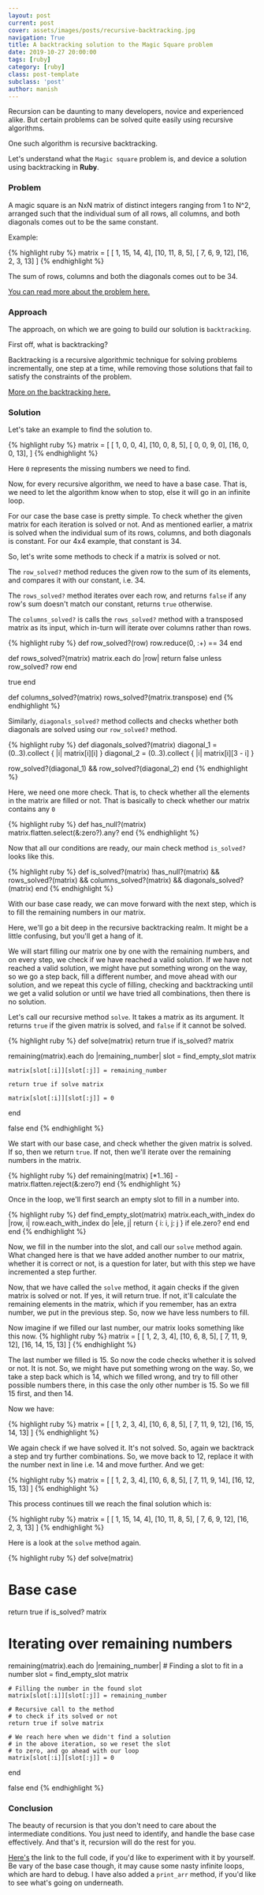 ```yaml
---
layout: post
current: post
cover: assets/images/posts/recursive-backtracking.jpg
navigation: True
title: A backtracking solution to the Magic Square problem
date: 2019-10-27 20:00:00
tags: [ruby]
category: [ruby]
class: post-template
subclass: 'post'
author: manish
---
```


Recursion can be daunting to many developers, novice and experienced alike. But
certain problems can be solved quite easily using recursive algorithms.

One such algorithm is recursive backtracking.

Let's understand what the `Magic square` problem is, and device a solution using
backtracking in **Ruby**.

### Problem

A magic square is an NxN matrix of distinct integers ranging from 1 to 
N^2, arranged such that the individual sum of all rows, all columns, and both
diagonals comes out to be the same constant.

Example:

{% highlight ruby %}
matrix = [
  [ 1, 15, 14,  4],
  [10, 11,  8,  5],
  [ 7,  6,  9, 12],
  [16,  2,  3, 13]
]
{% endhighlight %}

The sum of rows, columns and both the diagonals comes out to be 34.

[You can read more about the problem here.](https://www.geeksforgeeks.org/magic-square/)

### Approach

The approach, on which we are going to build our solution is `backtracking`.

First off, what is backtracking?

Backtracking is a recursive algorithmic technique for solving problems 
incrementally, one step at a time, while removing those solutions that fail to 
satisfy the constraints of the problem.

[More on the backtracking here.](https://www.geeksforgeeks.org/backtracking-introduction/)

### Solution

Let's take an example to find the solution to.

{% highlight ruby %}
matrix = [
    [ 1, 0, 0,  4],
    [10, 0, 8,  5],
    [ 0, 0, 9,  0],
    [16, 0, 0, 13],
  ]
{% endhighlight %}

Here `0` represents the missing numbers we need to find.

Now, for every recursive algorithm, we need to have a base case. That is, we need to
let the algorithm know when to stop, else it will go in an infinite loop.

For our case the base case is pretty simple. To check whether the given matrix 
for each iteration is solved or not. And as mentioned earlier, a matrix is solved
when the individual sum of its rows, columns, and both diagonals is constant.
For our 4x4 example, that constant is 34.

So, let's write some methods to check if a matrix is solved or not.

The `row_solved?` method reduces the given row to the sum of its elements, and compares
it with our constant, i.e. 34.

The `rows_solved?` method iterates over each row, and returns `false` if any row's sum
doesn't match our constant, returns `true` otherwise.

The `columns_solved?` is calls the `rows_solved?` method with a transposed matrix
as its input, which in-turn will iterate over columns rather than rows.

{% highlight ruby %}
def row_solved?(row)
  row.reduce(0, :+) == 34
end

def rows_solved?(matrix)
  matrix.each do |row|
    return false unless row_solved? row
  end

  true
end

def columns_solved?(matrix)
  rows_solved?(matrix.transpose)
end
{% endhighlight %}

Similarly, `diagonals_solved?` method collects and checks whether both diagonals are solved
using our `row_solved?` method.

{% highlight ruby %}
def diagonals_solved?(matrix)
  diagonal_1 = (0..3).collect { |i| matrix[i][i] }
  diagonal_2 = (0..3).collect { |i| matrix[i][3 - i] }

  row_solved?(diagonal_1) && row_solved?(diagonal_2)
end
{% endhighlight %}

Here, we need one more check. That is, to check whether all the elements in the
matrix are filled or not.
That is basically to check whether our matrix contains any `0`

{% highlight ruby %}
def has_null?(matrix)
  matrix.flatten.select(&:zero?).any?
end
{% endhighlight %}

Now that all our conditions are ready, our main check method `is_solved?` looks like this.

{% highlight ruby %}
def is_solved?(matrix)
  !has_null?(matrix) &&
    rows_solved?(matrix) &&
    columns_solved?(matrix) &&
    diagonals_solved?(matrix)
end
{% endhighlight %}

With our base case ready, we can move forward with the next step, which is to fill
the remaining numbers in our matrix.

Here, we'll go a bit deep in the recursive backtracking realm. It might be a little
confusing, but you'll get a hang of it.

We will start filling our matrix one by one with the remaining numbers, and on every step, we check
if we have reached a valid solution. If we have not reached a valid solution, we 
might have put something wrong on the way, so we go a step back, fill a different number,
and move ahead with our solution, and we repeat this cycle of filling, checking and backtracking until we get a valid solution
or until we have tried all combinations, then there is no solution.

Let's call our recursive method `solve`. It takes a matrix as its argument. 
It returns `true` if the given matrix is solved, and `false` if it cannot be solved.

{% highlight ruby %}
def solve(matrix)
  return true if is_solved? matrix

  remaining(matrix).each do |remaining_number|
    slot = find_empty_slot matrix

    matrix[slot[:i]][slot[:j]] = remaining_number

    return true if solve matrix

    matrix[slot[:i]][slot[:j]] = 0
  end

  false
end
{% endhighlight %}

We start with our base case, and check whether the given matrix is solved. If so, then we return `true`.
If not, then we'll iterate over the remaining numbers in the matrix.

{% highlight ruby %}
def remaining(matrix)
  [*1..16] - matrix.flatten.reject(&:zero?)
end
{% endhighlight %}

Once in the loop, we'll first search an empty slot to fill in a number into.

{% highlight ruby %}
def find_empty_slot(matrix)
  matrix.each_with_index do |row, i|
    row.each_with_index do |ele, j|
      return { i: i, j: j } if ele.zero?
    end
  end
end
{% endhighlight %}

Now, we fill in the number into the slot, and call our `solve` method again.
What changed here is that we have added another number to our matrix, whether it 
is correct or not, is a question for later, but with this step we have incremented a step 
further.

Now, that we have called the `solve` method, it again checks if the given matrix
is solved or not. If yes, it will return true. If not, it'll calculate the remaining
elements in the matrix, which if you remember, has an extra number, we put in the previous step. So,
now we have less numbers to fill.

Now imagine if we filled our last number, our matrix looks something like this now.
{% highlight ruby %}
matrix = [
    [ 1,  2,  3,  4],
    [10,  6,  8,  5],
    [ 7, 11,  9, 12],
    [16, 14, 15, 13]
  ]
{% endhighlight %}

The last number we filled is 15. So now the code checks whether it is solved or not.
It is not. So, we might have put something wrong on the way. So, we take a step back
which is 14, which we filled wrong, and try to fill other possible numbers there, in this case
the only other number is 15. So we fill 15 first, and then 14.

Now we have:

{% highlight ruby %}
matrix = [
    [ 1,  2,  3,  4],
    [10,  6,  8,  5],
    [ 7, 11,  9, 12],
    [16, 15, 14, 13]
  ]
{% endhighlight %}

We again check if we have solved it. It's not solved. So, again we backtrack a step
and try further combinations. So, we move back to 12, replace it with the number next
in line i.e. 14 and move further. And we get:

{% highlight ruby %}
matrix = [
    [ 1,  2,  3,  4],
    [10,  6,  8,  5],
    [ 7, 11,  9, 14],
    [16, 12, 15, 13]
  ]
{% endhighlight %}

This process continues till we reach the final solution which is:

{% highlight ruby %}
matrix = [
  [ 1, 15, 14,  4],
  [10, 11,  8,  5],
  [ 7,  6,  9, 12],
  [16,  2,  3, 13]
]
{% endhighlight %}

Here is a look at the `solve` method again.

{% highlight ruby %}
def solve(matrix)
  # Base case
  return true if is_solved? matrix

  # Iterating over remaining numbers
  remaining(matrix).each do |remaining_number|
    # Finding a slot to fit in a number
    slot = find_empty_slot matrix

    # Filling the number in the found slot
    matrix[slot[:i]][slot[:j]] = remaining_number

    # Recursive call to the method
    # to check if its solved or not
    return true if solve matrix

    # We reach here when we didn't find a solution
    # in the above iteration, so we reset the slot
    # to zero, and go ahead with our loop
    matrix[slot[:i]][slot[:j]] = 0
  end

  false
end
{% endhighlight %}

### Conclusion

The beauty of recursion is that you don't need to care about the intermediate conditions.
You just need to identify, and handle the base case effectively. And that's it,
recursion will do the rest for you.

[Here's](https://github.com/nikamanish/codebase/blob/master/backtracking/magic_square.rb) the link to the full code, if you'd like to experiment with it by yourself. Be vary of the base case 
though, it may cause some nasty infinite loops, which are hard to debug. I have also added
a `print_arr` method, if you'd like to see what's going on underneath.


